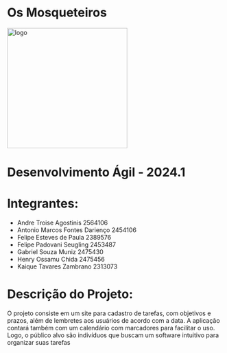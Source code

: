 # Os Mosqueteiros
<img src="https://github.com/Felipecaf2323/monitoria_POO/assets/127225122/d1c0b645-2fb0-4b2b-af4f-5916ba53d41b" alt="logo" width="280"/><br/>
# Desenvolvimento Ágil - 2024.1

# Integrantes:
- Andre Troise Agostinis        2564106
- Antonio Marcos Fontes Darienço        2454106       
- Felipe Esteves de Paula       2389576
- Felipe Padovani Seugling        2453487
- Gabriel Souza Muniz        2475430
- Henry Ossamu Chida        2475456
- Kaique Tavares Zambrano        2313073

# Descrição do Projeto:
O projeto consiste em um site para cadastro de tarefas, com objetivos e prazos, além de lembretes aos usuários de acordo com a data. A aplicação contará também com um calendário com marcadores para facilitar o uso. Logo, o público alvo são indivíduos que buscam um software intuitivo para organizar suas tarefas
